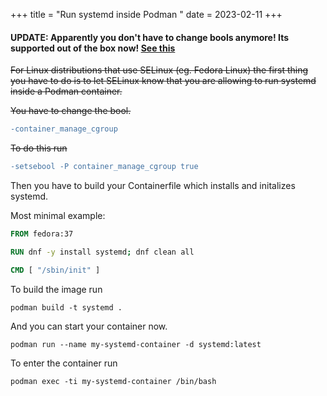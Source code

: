 +++
title = "Run systemd inside Podman "
date = 2023-02-11
+++

#### UPDATE: Apparently you don't have to change bools anymore! Its supported out of the box now! [See this](https://github.com/coreos/fedora-coreos-tracker/issues/397#issuecomment-1343214681)

<strike>For Linux distributions that use SELinux (eg. Fedora Linux) the first thing you have to do is to let SELinux know that you are allowing to run systemd inside a Podman container.</strike>

<strike>You have to change the bool.</strike>
```diff
-container_manage_cgroup
```

<strike>To do this run</strike>
```diff
-setsebool -P container_manage_cgroup true
```

Then you have to build your Containerfile which installs and initalizes systemd.

Most minimal example:

```dockerfile
FROM fedora:37

RUN dnf -y install systemd; dnf clean all

CMD [ "/sbin/init" ]
```

To build the image run 
```
podman build -t systemd .
```

And you can start your container now.
```
podman run --name my-systemd-container -d systemd:latest
```

To enter the container run 
```
podman exec -ti my-systemd-container /bin/bash
```
